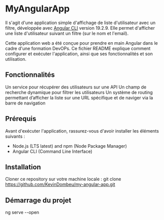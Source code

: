 # MyAngularApp
Il s'agit d'une application simple d'affichage de liste d'utilisateur avec un filtre, développée avec [Angular CLI](https://github.com/angular/angular-cli) version 19.2.9. Elle permet d'afficher une liste d'utilisateur suivant un filtre (sur le nom et l'email).
 
Cette application web a été conçue pour prendre en main Angular dans le cadre d'une formation DevOPs. 
Ce fichier README explique comment configurer et exécuter l'application, ainsi que ses fonctionnalités et son utilisation.


## Fonctionnalités
Un service pour récupérer des utilisateurs sur une API
Un champ de recherche dynamique pour filtrer les utilisateurs
Un système de routing permettant d’afficher la liste sur une URL spécifique et de naviger via la barre de navigation

## Prérequis
Avant d'exécuter l'application, rassurez-vous d'avoir installer les éléments suivants :
- Node.js (LTS latest) and npm (Node Package Manager)
- Angular CLI (Command Line Interface)

## Installation
Cloner ce repository sur votre machine locale :
git clone https://github.com/KevinDombeu/my-angular-app.git

## Démarrage du projet
ng serve --open